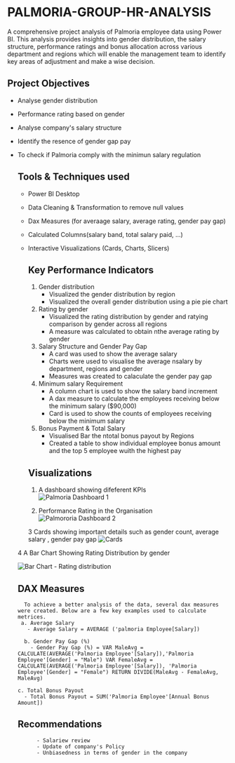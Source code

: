 # PALMORIA-GROUP-HR-ANALYSIS
A comprehensive project analysis of Palmoria employee data using Power BI. This analysis provides insights into gender distribution, the salary structure, performance ratings and bonus allocation across various department and regions which will enable the management team to identify key areas of adjustment and make a wise decision.

## Project Objectives
- Analyse gender distribution
- Performance rating based on gender
- Analyse company's salary structure
- Identify the resence of gender gap pay
- To check if Palmoria comply with the minimun salary regulation

  ## Tools & Techniques used
  - Power BI Desktop
  - Data Cleaning & Transformation to remove null values
  - Dax Measures (for averaage salary, average rating, gender pay gap)
  - Calculated Columns(salary band, total salary paid, ...)
  - Interactive Visualizations (Cards, Charts, Slicers)

     ## Key Performance Indicators
    1. Gender distribution
       - Visualized the gender distribution by region
       - Visualized the overall gender distribution using a pie pie chart
    2. Rating by gender
       - Visualized the rating distribution by gender and ratying comparison by gender across all regions
       - A measure was calculated to obtain nthe average rating by gender
    3. Salary Structure and Gender Pay Gap
       - A card was used to show the average salary
       - Charts were used to visualise the average nsalary by department, regions and gender
       - Measures was created to calaculate the gender pay gap
    4. Minimum salary Requirement
       - A column chart is used to show the salary band increment
       - A dax measure to calculate the employees receiving below the minimum salary ($90,000)
       - Card is used to show the counts of employees receiving below the minimum salary
    5. Bonus Payment & Total Salary
       - Visualised Bar the ntotal bonus payout by Regions
       - Created a table to show individual employee bonus amount and the top 5 employee wuith the highest pay
      
      ## Visualizations
    1. A dashboard showing difeferent KPIs     
     ![Palmoria Dashboard 1](https://github.com/user-attachments/assets/de6afd2d-0e3b-4b5a-89f1-bc249185473b)

    2. Performance Rating in the Organisation
     ![Palmororia Dashboard 2](https://github.com/user-attachments/assets/acd21a20-410b-4617-9fa7-9694313ca725)

    3 Cards showing important details such as gender count, average salary , gender pay gap
     ![Cards](https://github.com/user-attachments/assets/6c3ca78b-82fb-4964-92c9-d5e1864bea52)

   4  A Bar Chart Showing Rating Distribution by gender

     ![Bar Chart - Rating distribution](https://github.com/user-attachments/assets/b109ee40-affc-4e6e-b6e2-24f9cae36bf2)

     ## DAX Measures
        To achieve a better analysis of the data, several dax measures were created. Below are a few key examples used to calculate metrices.
       a. Average Salary
         - Average Salary = AVERAGE ('palmoria Employee[Salary])

        b. Gender Pay Gap (%)
          - Gender Pay Gap (%) = VAR MaleAvg = CALCULATE(AVERAGE('Palmoria Employee'[Salary]),'Palmoria Employee'[Gender] = "Male") VAR FemaleAvg = CALCULATE(AVERAGE('Palmoria Employee'[Salary]), 'Palmoria Employee'[Gender] = "Female") RETURN DIVIDE(MaleAvg - FemaleAvg, MaleAvg)

      c. Total Bonus Payout
        - Total Bonus Payout = SUM('Palmoria Employee'[Annual Bonus Amount])

   ## Recommendations
            - Salariew review
            - Update of company's Policy
            - Unbiasedness in terms of gender in the company 
    

    
